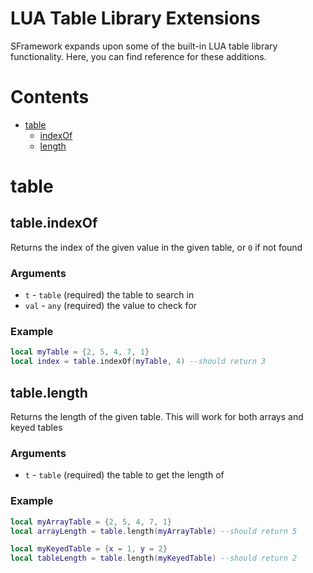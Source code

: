 # LUA Table Library Extensions
SFramework expands upon some of the built-in LUA table library functionality.  Here, you can find reference for these additions.

# Contents
- [table](#table)
  - [indexOf](#tableindexof)
  - [length](#tablelength)
  
# table

## table.indexOf
Returns the index of the given value in the given table, or `0` if not found
### Arguments
- `t` - `table` (required) the table to search in
- `val` - `any` (required) the value to check for
### Example
```lua
local myTable = {2, 5, 4, 7, 1}
local index = table.indexOf(myTable, 4) --should return 3
```

## table.length
Returns the length of the given table.  This will work for both arrays and keyed tables
### Arguments
- `t` - `table` (required) the table to get the length of
### Example
```lua
local myArrayTable = {2, 5, 4, 7, 1}
local arrayLength = table.length(myArrayTable) --should return 5

local myKeyedTable = {x = 1, y = 2}
local tableLength = table.length(myKeyedTable) --should return 2
```
